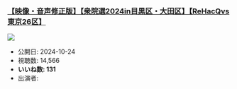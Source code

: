 ### [【映像・音声修正版】【衆院選2024in目黒区・大田区】【ReHacQvs東京26区】](https://www.youtube.com/watch?v=si1fQ1YAcXQ)
[![](https://img.youtube.com/vi/si1fQ1YAcXQ/sddefault.jpg)](https://www.youtube.com/watch?v=si1fQ1YAcXQ)
-   公開日: 2024-10-24
-   視聴数: 14,566
-   **いいね数: 131**
-   出演者: 
